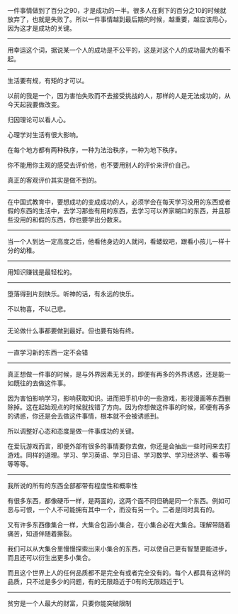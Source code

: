 一件事情做到了百分之90，才是成功的一半。很多人在剩下的百分之10的时候就放弃了，也就是失败了。所以一件事情越到最后期的时候，越重要，越应该用心，因为这才是成功的关键。
___
用幸运这个词，据说某一个人的成功是不公平的，这是对这个人的成功最大的看不起。
___
生活要有规，有矩的才可以。

以前的我是一个，因为害怕失败而不去接受挑战的人，那样的人是无法成功的，从今天起我要做改变。

归因理论可以看人心。

心理学对生活有很大影响。

在每个地方都有两种秩序，一种为法治秩序，一种为地下秩序。

你不能用你主观的感受去评价他，也不要用别人的评价来评价自己。

真正的客观评价其实是做不到的。
___
在中国式教育中，要想成功的变成成功的人，必须学会在每天学习没用的东西或者假的东西的生活中，去学习那些有用的东西，去学习可以养家糊口的东西，并且那些没用的和假的东西，你也要学出分数来。
___
当一个人到达一定高度之后，他看他身边的人就问，看蝼蚁吧，跟看小孩儿一样十分的幼稚。
___
用知识赚钱是最轻松的。
___
堕落得到片刻快乐。听神的话，有永远的快乐。

不以物喜，不以己悲。
___
无论做什么事都要做到最好。但也要有始有终。
___
一直学习新的东西一定不会错
___
真正想做一件事的时候，是与外界因素无关的，即便有再多的外界诱惑，还是能一如既往的去做这件事。

因为害怕影响学习，影响获取知识。进而把手机中的一些游戏，影视漫画等东西删除掉。这在起始观点的时候就找错了方向。因为你想做这件事的时候，即便有再多的诱惑，你还是会去做这件事情，根本就不会被诱惑到。

所以调整好心态和态度是做一件事成功的关键。

  

在爱玩游戏而言，即便外部有很多的事情要你去做，你还是会抽出一些时间来去打游戏。同样的道理。学习、学习英语、学习日语、学习数学、学习经济学、看书等等等等。
___
我所说的所有的东西全部都带有程度性和概率性

有很多东西，都像硬币一样，是两面的，这两个面不同但确是同一个东西。例如可恶与可恨，一个人不可能拥有其中一个，而没有另一个。二者是同时具有的。

  

又有许多东西像集合一样，大集合包涵小集合，在小集合必在大集合。理解带随着痛苦，知道伴随着撕裂。

我们可以从大集合里慢慢探索出来小集合的东西，可以使自己更有智慧更能进步，而且还可以衍生出更多小集合。

  

  

而且这个世界上人的任何品质都不是完全有或者完全没有的。每个人都具有这样的品质，只不过是多少的问题，有的无限趋近于0有的无限趋近于1。
___
贫穷是一个人最大的财富，只要你能突破限制